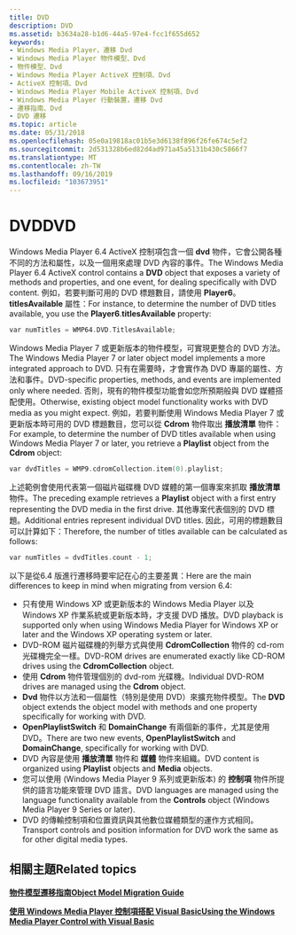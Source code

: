 ```yaml
---
title: DVD
description: DVD
ms.assetid: b3634a28-b1d6-44a5-97e4-fcc1f655d652
keywords:
- Windows Media Player，遷移 Dvd
- Windows Media Player 物件模型、Dvd
- 物件模型、Dvd
- Windows Media Player ActiveX 控制項、Dvd
- ActiveX 控制項、Dvd
- Windows Media Player Mobile ActiveX 控制項、Dvd
- Windows Media Player 行動裝置，遷移 Dvd
- 遷移指南、Dvd
- DVD 遷移
ms.topic: article
ms.date: 05/31/2018
ms.openlocfilehash: 05e0a19818ac01b5e3d6138f896f26fe674c5ef2
ms.sourcegitcommit: 2d531328b6ed82d4ad971a45a5131b430c5866f7
ms.translationtype: MT
ms.contentlocale: zh-TW
ms.lasthandoff: 09/16/2019
ms.locfileid: "103673951"
---
```

# <a name="dvd"></a><span data-ttu-id="d5de1-112">DVD</span><span class="sxs-lookup"><span data-stu-id="d5de1-112">DVD</span></span>

<span data-ttu-id="d5de1-113">Windows Media Player 6.4 ActiveX 控制項包含一個 **dvd** 物件，它會公開各種不同的方法和屬性，以及一個用來處理 DVD 內容的事件。</span><span class="sxs-lookup"><span data-stu-id="d5de1-113">The Windows Media Player 6.4 ActiveX control contains a **DVD** object that exposes a variety of methods and properties, and one event, for dealing specifically with DVD content.</span></span> <span data-ttu-id="d5de1-114">例如，若要判斷可用的 DVD 標題數目，請使用 **Player6**。**titlesAvailable** 屬性：</span><span class="sxs-lookup"><span data-stu-id="d5de1-114">For instance, to determine the number of DVD titles available, you use the **Player6**.**titlesAvailable** property:</span></span>


```C++
var numTitles = WMP64.DVD.TitlesAvailable;

```



<span data-ttu-id="d5de1-115">Windows Media Player 7 或更新版本的物件模型，可實現更整合的 DVD 方法。</span><span class="sxs-lookup"><span data-stu-id="d5de1-115">The Windows Media Player 7 or later object model implements a more integrated approach to DVD.</span></span> <span data-ttu-id="d5de1-116">只有在需要時，才會實作為 DVD 專屬的屬性、方法和事件。</span><span class="sxs-lookup"><span data-stu-id="d5de1-116">DVD-specific properties, methods, and events are implemented only where needed.</span></span> <span data-ttu-id="d5de1-117">否則，現有的物件模型功能會如您所預期般與 DVD 媒體搭配使用。</span><span class="sxs-lookup"><span data-stu-id="d5de1-117">Otherwise, existing object model functionality works with DVD media as you might expect.</span></span> <span data-ttu-id="d5de1-118">例如，若要判斷使用 Windows Media Player 7 或更新版本時可用的 DVD 標題數目，您可以從 **Cdrom** 物件取出 **播放清單** 物件：</span><span class="sxs-lookup"><span data-stu-id="d5de1-118">For example, to determine the number of DVD titles available when using Windows Media Player 7 or later, you retrieve a **Playlist** object from the **Cdrom** object:</span></span>


```C++
var dvdTitles = WMP9.cdromCollection.item(0).playlist;

```



<span data-ttu-id="d5de1-119">上述範例會使用代表第一個磁片磁碟機 DVD 媒體的第一個專案來抓取 **播放清單** 物件。</span><span class="sxs-lookup"><span data-stu-id="d5de1-119">The preceding example retrieves a **Playlist** object with a first entry representing the DVD media in the first drive.</span></span> <span data-ttu-id="d5de1-120">其他專案代表個別的 DVD 標題。</span><span class="sxs-lookup"><span data-stu-id="d5de1-120">Additional entries represent individual DVD titles.</span></span> <span data-ttu-id="d5de1-121">因此，可用的標題數目可以計算如下：</span><span class="sxs-lookup"><span data-stu-id="d5de1-121">Therefore, the number of titles available can be calculated as follows:</span></span>


```C++
var numTitles = dvdTitles.count - 1;

```



<span data-ttu-id="d5de1-122">以下是從6.4 版進行遷移時要牢記在心的主要差異：</span><span class="sxs-lookup"><span data-stu-id="d5de1-122">Here are the main differences to keep in mind when migrating from version 6.4:</span></span>

-   <span data-ttu-id="d5de1-123">只有使用 Windows XP 或更新版本的 Windows Media Player 以及 Windows XP 作業系統或更新版本時，才支援 DVD 播放。</span><span class="sxs-lookup"><span data-stu-id="d5de1-123">DVD playback is supported only when using Windows Media Player for Windows XP or later and the Windows XP operating system or later.</span></span>
-   <span data-ttu-id="d5de1-124">DVD-ROM 磁片磁碟機的列舉方式與使用 **CdromCollection** 物件的 cd-rom 光碟機完全一樣。</span><span class="sxs-lookup"><span data-stu-id="d5de1-124">DVD-ROM drives are enumerated exactly like CD-ROM drives using the **CdromCollection** object.</span></span>
-   <span data-ttu-id="d5de1-125">使用 **Cdrom** 物件管理個別的 dvd-rom 光碟機。</span><span class="sxs-lookup"><span data-stu-id="d5de1-125">Individual DVD-ROM drives are managed using the **Cdrom** object.</span></span>
-   <span data-ttu-id="d5de1-126">**Dvd** 物件以方法和一個屬性（特別是使用 DVD）來擴充物件模型。</span><span class="sxs-lookup"><span data-stu-id="d5de1-126">The **DVD** object extends the object model with methods and one property specifically for working with DVD.</span></span>
-   <span data-ttu-id="d5de1-127">**OpenPlaylistSwitch** 和 **DomainChange** 有兩個新的事件，尤其是使用 DVD。</span><span class="sxs-lookup"><span data-stu-id="d5de1-127">There are two new events, **OpenPlaylistSwitch** and **DomainChange**, specifically for working with DVD.</span></span>
-   <span data-ttu-id="d5de1-128">DVD 內容是使用 **播放清單** 物件和 **媒體** 物件來組織。</span><span class="sxs-lookup"><span data-stu-id="d5de1-128">DVD content is organized using **Playlist** objects and **Media** objects.</span></span>
-   <span data-ttu-id="d5de1-129">您可以使用 (Windows Media Player 9 系列或更新版本) 的 **控制項** 物件所提供的語言功能來管理 DVD 語言。</span><span class="sxs-lookup"><span data-stu-id="d5de1-129">DVD languages are managed using the language functionality available from the **Controls** object (Windows Media Player 9 Series or later).</span></span>
-   <span data-ttu-id="d5de1-130">DVD 的傳輸控制項和位置資訊與其他數位媒體類型的運作方式相同。</span><span class="sxs-lookup"><span data-stu-id="d5de1-130">Transport controls and position information for DVD work the same as for other digital media types.</span></span>

## <a name="related-topics"></a><span data-ttu-id="d5de1-131">相關主題</span><span class="sxs-lookup"><span data-stu-id="d5de1-131">Related topics</span></span>

<dl> <dt>

[<span data-ttu-id="d5de1-132">**物件模型遷移指南**</span><span class="sxs-lookup"><span data-stu-id="d5de1-132">**Object Model Migration Guide**</span></span>](object-model-migration-guide.md)
</dt> <dt>

[<span data-ttu-id="d5de1-133">**使用 Windows Media Player 控制項搭配 Visual Basic**</span><span class="sxs-lookup"><span data-stu-id="d5de1-133">**Using the Windows Media Player Control with Visual Basic**</span></span>](using-the-windows-media-player-control-with-visual-basic.md)
</dt> </dl>

 

 




